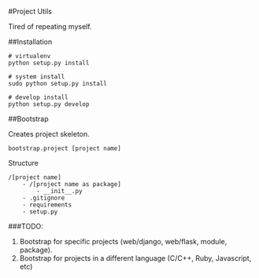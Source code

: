 #Project Utils

Tired of repeating myself.

##Installation

    # virtualenv
    python setup.py install

    # system install
    sudo python setup.py install

    # develop install
    python setup.py develop

##Bootstrap

Creates project skeleton.

    bootstrap.project [project name]

Structure

    /[project name]
        - /[project name as package]
            - __init__.py
        - .gitignore
        - requirements
        - setup.py

###TODO:

1) Bootstrap for specific projects (web/django, web/flask, module, package).
2) Bootstrap for projects in a different language (C/C++, Ruby, Javascript, etc)

